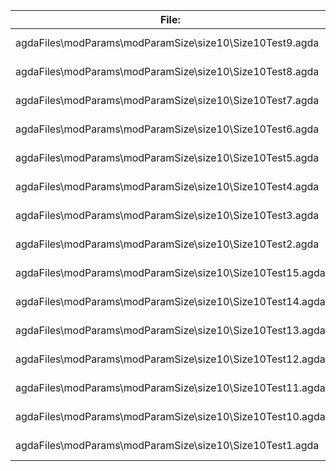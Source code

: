 File:|Agda
---|---
agdaFiles\modParams\modParamSize\size10\Size10Test9.agda|157 KB
agdaFiles\modParams\modParamSize\size10\Size10Test8.agda|166 KB
agdaFiles\modParams\modParamSize\size10\Size10Test7.agda|164 KB
agdaFiles\modParams\modParamSize\size10\Size10Test6.agda|161 KB
agdaFiles\modParams\modParamSize\size10\Size10Test5.agda|158 KB
agdaFiles\modParams\modParamSize\size10\Size10Test4.agda|159 KB
agdaFiles\modParams\modParamSize\size10\Size10Test3.agda|158 KB
agdaFiles\modParams\modParamSize\size10\Size10Test2.agda|159 KB
agdaFiles\modParams\modParamSize\size10\Size10Test15.agda|164 KB
agdaFiles\modParams\modParamSize\size10\Size10Test14.agda|164 KB
agdaFiles\modParams\modParamSize\size10\Size10Test13.agda|153 KB
agdaFiles\modParams\modParamSize\size10\Size10Test12.agda|153 KB
agdaFiles\modParams\modParamSize\size10\Size10Test11.agda|156 KB
agdaFiles\modParams\modParamSize\size10\Size10Test10.agda|160 KB
agdaFiles\modParams\modParamSize\size10\Size10Test1.agda|167 KB
